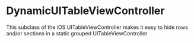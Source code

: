 # DynamicUITableViewController
This subclass of the iOS UITableViewController makes it easy to hide rows and/or sections in a static grouped UITableViewController
